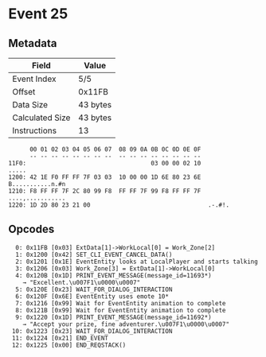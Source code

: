 # Event 25

## Metadata

| Field           | Value    |
|-----------------|----------|
| Event Index     | 5/5      |
| Offset          | 0x11FB   |
| Data Size       | 43 bytes |
| Calculated Size | 43 bytes |
| Instructions    | 13       |

```
      00 01 02 03 04 05 06 07  08 09 0A 0B 0C 0D 0E 0F
      -- -- -- -- -- -- -- --  -- -- -- -- -- -- -- --
11F0:                                   03 00 00 02 10             .....
1200: 42 1E F0 FF FF 7F 03 03  10 00 00 1D 6E 80 23 6E  B...........n.#n
1210: F8 FF FF 7F 2C 80 99 F8  FF FF 7F 99 F8 FF FF 7F  ....,...........
1220: 1D 2D 80 23 21 00                                 .-.#!.          
```

## Opcodes

```
  0: 0x11FB [0x03] ExtData[1]->WorkLocal[0] = Work_Zone[2]
  1: 0x1200 [0x42] SET_CLI_EVENT_CANCEL_DATA()
  2: 0x1201 [0x1E] EventEntity looks at LocalPlayer and starts talking
  3: 0x1206 [0x03] Work_Zone[3] = ExtData[1]->WorkLocal[0]
  4: 0x120B [0x1D] PRINT_EVENT_MESSAGE(message_id=11693*)
    → "Excellent.\u007F1\u0000\u0007"
  5: 0x120E [0x23] WAIT_FOR_DIALOG_INTERACTION
  6: 0x120F [0x6E] EventEntity uses emote 10*
  7: 0x1216 [0x99] Wait for EventEntity animation to complete
  8: 0x121B [0x99] Wait for EventEntity animation to complete
  9: 0x1220 [0x1D] PRINT_EVENT_MESSAGE(message_id=11692*)
    → "Accept your prize, fine adventurer.\u007F1\u0000\u0007"
 10: 0x1223 [0x23] WAIT_FOR_DIALOG_INTERACTION
 11: 0x1224 [0x21] END_EVENT
 12: 0x1225 [0x00] END_REQSTACK()
```
